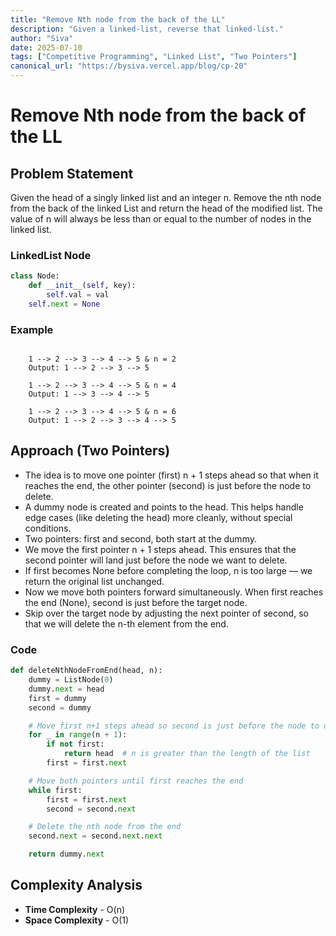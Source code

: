 ```yaml
---
title: "Remove Nth node from the back of the LL"
description: "Given a linked-list, reverse that linked-list."
author: "Siva"
date: 2025-07-10
tags: ["Competitive Programming", "Linked List", "Two Pointers"]
canonical_url: "https://bysiva.vercel.app/blog/cp-20"
---
```

# Remove Nth node from the back of the LL
## Problem Statement
Given the head of a singly linked list and an integer n. Remove the nth node from the back of the linked List and return the head of the modified list. The value of n will always be less than or equal to the number of nodes in the linked list.


### LinkedList Node
```python
class Node:
	def __init__(self, key):
		self.val = val
    self.next = None
```

### Example
```tree

    1 --> 2 --> 3 --> 4 --> 5 & n = 2
    Output: 1 --> 2 --> 3 --> 5

    1 --> 2 --> 3 --> 4 --> 5 & n = 4
    Output: 1 --> 3 --> 4 --> 5

    1 --> 2 --> 3 --> 4 --> 5 & n = 6
    Output: 1 --> 2 --> 3 --> 4 --> 5

```

## Approach (Two Pointers)
- The idea is to move one pointer (first) n + 1 steps ahead so that when it reaches the end, the other pointer (second) is just before the node to delete.
- A dummy node is created and points to the head. This helps handle edge cases (like deleting the head) more cleanly, without special conditions.
- Two pointers: first and second, both start at the dummy.
- We move the first pointer n + 1 steps ahead. This ensures that the second pointer will land just before the node we want to delete.
- If first becomes None before completing the loop, n is too large — we return the original list unchanged.
- Now we move both pointers forward simultaneously. When first reaches the end (None), second is just before the target node.
- Skip over the target node by adjusting the next pointer of second, so that we will delete the n-th element from the end.
### Code
```python
def deleteNthNodeFromEnd(head, n):
    dummy = ListNode(0)
    dummy.next = head
    first = dummy
    second = dummy

    # Move first n+1 steps ahead so second is just before the node to delete
    for _ in range(n + 1):
        if not first:
            return head  # n is greater than the length of the list
        first = first.next

    # Move both pointers until first reaches the end
    while first:
        first = first.next
        second = second.next

    # Delete the nth node from the end
    second.next = second.next.next

    return dummy.next
```

## Complexity Analysis
- **Time Complexity** - O(n)
- **Space Complexity** - O(1)